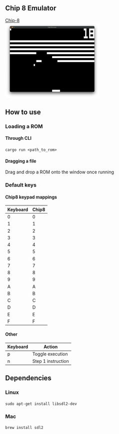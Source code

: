 ## Chip 8 Emulator

[Chip-8](https://en.wikipedia.org/wiki/CHIP-8)  
<img src="Breakout.png" alt="Breakout running on the emulator" width="300" />
## How to use

### Loading a ROM

#### Through CLI

`cargo run <path_to_rom>`

#### Dragging a file

Drag and drop a ROM onto the window once running

### Default keys

#### Chip8 keypad mappings

| Keyboard | Chip8 |
|----------|-------|
| 0        | 0     |
| 1        | 1     |
| 2        | 2     |
| 3        | 3     |
| 4        | 4     |
| 5        | 5     |
| 6        | 6     |
| 7        | 7     |
| 8        | 8     |
| 9        | 9     |
| A        | A     |
| B        | B     |
| C        | C     |
| D        | D     |
| E        | E     |
| F        | F     |

#### Other

| Keyboard | Action             |
|----------|--------------------|
| p        | Toggle execution   |
| n        | Step 1 instruction |

## Dependencies

### Linux

`sudo apt-get install libsdl2-dev`

### Mac

`brew install sdl2`
